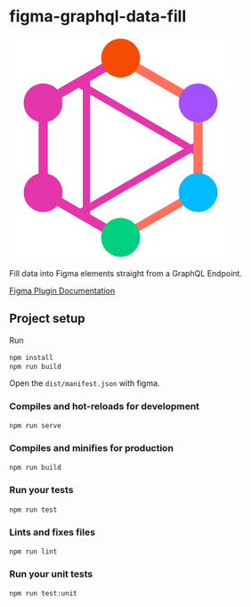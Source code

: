 # figma-graphql-data-fill

![Cover](/GraphQL_Data_Fill.png)

Fill data into Figma elements straight from a GraphQL Endpoint.

[Figma Plugin Documentation](https://www.figma.com/plugin-docs/intro/)

## Project setup

Run

```
npm install
npm run build
```

Open the `dist/manifest.json` with figma.

### Compiles and hot-reloads for development

```
npm run serve
```

### Compiles and minifies for production

```
npm run build
```

### Run your tests

```
npm run test
```

### Lints and fixes files

```
npm run lint
```

### Run your unit tests

```
npm run test:unit
```
